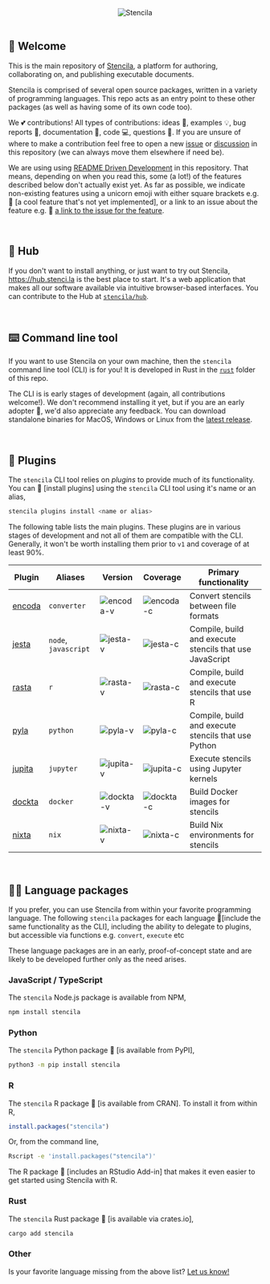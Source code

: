 <div align="center">
	<img src="https://stenci.la/img/stencila/stencilaLogo.svg" alt="Stencila" style="max-width:300px">
</div>
<br>

## 👋 Welcome

This is the main repository of [Stencila](https://stenci.la), a platform for authoring, collaborating on, and publishing executable documents.

Stencila is comprised of several open source packages, written in a variety of programming languages. This repo acts as an entry point to these other packages (as well as having some of its own code too).

We 💕 contributions! All types of contributions: ideas 🤔, examples 💡, bug reports 🐛, documentation 📖, code 💻, questions 💬. If you are unsure of where to make a contribution feel free to open a new [issue](https://github.com/stencila/stencila/issues/new) or [discussion](https://github.com/stencila/stencila/discussions/new) in this repository (we can always move them elsewhere if need be).

We are using using [README Driven Development](https://tom.preston-werner.com/2010/08/23/readme-driven-development.html) in this repository. That means, depending on when you read this, some (a lot!) of the features described below don't actually exist yet. As far as possible, we indicate non-existing features using a unicorn emoji with either square brackets e.g. 🦄 [a cool feature that's not yet implemented], or a link to an issue about the feature e.g. 🦄 [a link to the issue for the feature](https://github.com/stencila/stencila/issues).

<br>

## 🎁 Hub

If you don't want to install anything, or just want to try out Stencila, https://hub.stenci.la is the best place to start. It's a web application that makes all our software available via intuitive browser-based interfaces. You can contribute to the Hub at [`stencila/hub`](https://github.com/stencila/hub).

<br>

## ⌨️ Command line tool

If you want to use Stencila on your own machine, then the `stencila` command line tool (CLI) is for you! It is developed in Rust in the [`rust`](rust) folder of this repo.

The CLI is is early stages of development (again, all contributions welcome!). We don't recommend installing it yet, but if you are an early adopter 💖, we'd also appreciate any feedback. You can download standalone binaries for MacOS, Windows or Linux from the [latest release](https://github.com/stencila/stencila/releases/latest).

<br>

## 🔌 Plugins

The `stencila` CLI tool relies on _plugins_ to provide much of its functionality. You can 🦄 [install plugins] using the `stencila` CLI tool using it's name or an alias,

```sh
stencila plugins install <name or alias>
```

The following table lists the main plugins. These plugins are in various stages of development and not all of them are compatible with the CLI. Generally, it won't be worth installing them prior to `v1` and coverage of at least 90%.

| Plugin   | Aliases              | Version     | Coverage    | Primary functionality                                   |
| -------- | -------------------- | ----------- | ----------- | ------------------------------------------------------- |
| [encoda] | `converter`          | ![encoda-v] | ![encoda-c] | Convert stencils between file formats                   |
| [jesta]  | `node`, `javascript` | ![jesta-v]  | ![jesta-c]  | Compile, build and execute stencils that use JavaScript |
| [rasta]  | `r`                  | ![rasta-v]  | ![rasta-c]  | Compile, build and execute stencils that use R          |
| [pyla]   | `python`             | ![pyla-v]   | ![pyla-c]   | Compile, build and execute stencils that use Python     |
| [jupita] | `jupyter`            | ![jupita-v] | ![jupita-c] | Execute stencils using Jupyter kernels                  |
| [dockta] | `docker`             | ![dockta-v] | ![dockta-c] | Build Docker images for stencils                        |
| [nixta]  | `nix`                | ![nixta-v]  | ![nixta-c]  | Build Nix environments for stencils                     |

<br>

## 👩‍💻 Language packages

If you prefer, you can use Stencila from within your favorite programming language. The following `stencila` packages for each language 🦄[include the same functionality as the CLI], including the ability to delegate to plugins, but accessible via functions e.g. `convert`, `execute` etc

These language packages are in an early, proof-of-concept state and are likely to be developed further only as the need arises.

### JavaScript / TypeScript

The `stencila` Node.js package is available from NPM,

```sh
npm install stencila
```

### Python

The `stencila` Python package 🦄 [is available from PyPI],

```sh
python3 -m pip install stencila
```

### R

The `stencila` R package 🦄 [is available from CRAN]. To install it from within R,

```r
install.packages("stencila")
```

Or, from the command line,

```sh
Rscript -e 'install.packages("stencila")'
```

The R package 🦄 [includes an RStudio Add-in] that makes it even easier to get started using Stencila with R.

### Rust

The `stencila` Rust package 🦄 [is available via crates.io],

```sh
cargo add stencila
```

### Other

Is your favorite language missing from the above list? [Let us know!](https://github.com/stencila/stencila/discussions/new)

[encoda]: https://github.com/stencila/encoda#readme
[jesta]: https://github.com/stencila/jesta#readme
[pyla]: https://github.com/stencila/pyla#readme
[rasta]: https://github.com/stencila/rasta#readme
[jupita]: https://github.com/stencila/jupita#readme
[dockta]: https://github.com/stencila/dockta#readme
[nixta]: https://github.com/stencila/nixta#readme
[encoda-v]: https://img.shields.io/github/v/release/stencila/encoda?label=
[jesta-v]: https://img.shields.io/github/v/release/stencila/jesta?label=
[rasta-v]: https://img.shields.io/github/v/release/stencila/rasta?label=
[pyla-v]: https://img.shields.io/github/v/release/stencila/pyla?label=
[dockta-v]: https://img.shields.io/github/v/release/stencila/dockta?label=
[nixta-v]: https://img.shields.io/github/v/release/stencila/nixta?label=
[jupita-v]: https://img.shields.io/github/v/release/stencila/jupita?label=
[encoda-c]: https://img.shields.io/codecov/c/github/stencila/encoda?label=
[jesta-c]: https://img.shields.io/codecov/c/github/stencila/jesta?label=
[rasta-c]: https://img.shields.io/codecov/c/github/stencila/rasta?label=
[pyla-c]: https://img.shields.io/codecov/c/github/stencila/pyla?label=
[dockta-c]: https://img.shields.io/codecov/c/github/stencila/dockta?label=
[nixta-c]: https://img.shields.io/codecov/c/github/stencila/nixta?label=
[jupita-c]: https://img.shields.io/codecov/c/github/stencila/jupita?label=
